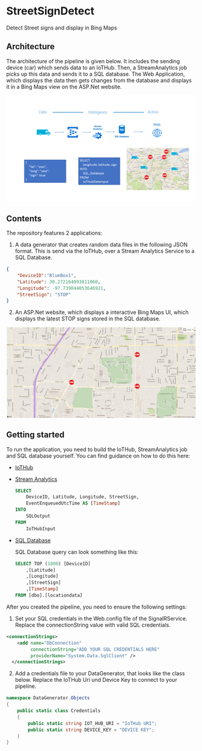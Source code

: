 # StreetSignDetect
Detect Street signs and display in Bing Maps

## Architecture

The architecture of the pipeline is given below. It includes the sending device (car) which sends data to an IoTHub. Then, a StreamAnalytics job picks up this data and sends it to a SQL database. The Web Application, which displays the data then gets changes from the database and displays it in a Bing Maps view on the ASP.Net website. 

![Architecture](_images/Architecture.png)

## Contents

The repository features 2 applications: 

1. A data generator that creates random data files in the following JSON format. This is send via the IoTHub, over a Stream Analytics Service to a SQL Database.

```json
{
    "DeviceID":"BlueBox1", 
    "Latitude": 30.272164093811060, 
    "Longitude": -97.739044053646921, 
    "StreetSign": "STOP"
}
```

2. An ASP.Net website, which displays a interactive Bing Maps UI, which displays the latest STOP signs stored in the SQL database.

![Maps on Website](_images/maps.png)

## Getting started

To run the application, you need to build the IoTHub, StreamAnalytics job and SQL database yourself. You can find guidance on how to do this here:

- [IoTHub](https://azure.microsoft.com/en-us/develop/iot/)
- [Stream Analytics](https://docs.microsoft.com/en-us/azure/stream-analytics/stream-analytics-introduction)

    ```sql
    SELECT
        DeviceID, Latitude, Longitude, StreetSign, 
        EventEnqueuedUtcTime AS [TimeStamp]
    INTO
        SQLOutput
    FROM
        IoTHubInput
    ```

- [SQL Database](https://docs.microsoft.com/en-us/azure/sql-database/sql-database-technical-overview)

    SQL Database query can look something like this: 

    ```sql
    SELECT TOP (1000) [DeviceID]
        ,[Latitude]
        ,[Longitude]
        ,[StreetSign]
        ,[TimeStamp]
    FROM [dbo].[locationdata]
    ```

After you created the pipeline, you need to ensure the following settings:

1. Set your SQL credentials in the Web.config file of the SignalRService. Replace the connectionString value with valid SQL credentials.

```xml
<connectionStrings>
    <add name="DbConnection"
         connectionString="ADD YOUR SQL CREDENTIALS HERE"
         providerName="System.Data.SqlClient" />
  </connectionStrings>
```

2. Add a credentials file to your DataGenerator, that looks like the class below. Replace the IoTHub Uri und Device Key to connect to your pipeline.

```csharp
namespace DataGenerator.Objects
{
    public static class Credentials
    {
        public static string IOT_HUB_URI = "IoTHub URI";
        public static string DEVICE_KEY = "DEVICE KEY";
    }
}
```







